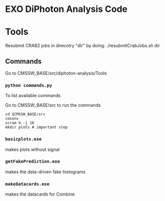 # EXO DiPhoton Analysis Code

# Tools

Resubmit CRAB2 jobs in direcotry "dir" by doing: ./resubmitCrabJobs.sh dir


## Commands

Go to CMSSW_BASE/src/diphoton-analysis/Tools

### `python commands.py`
To list available commands

Go to CMSSW_BASE/src to run the commands

```
cd $CMSSW_BASE/src
cmsenv
scram b -j 16
mkdir plots # important step
```

### `basicplots.exe`
makes plots without signal

### `getFakePrediction.exe`
makes the data-driven fake histograms

### `makeDatacards.exe`
makes the datacards for Combine
